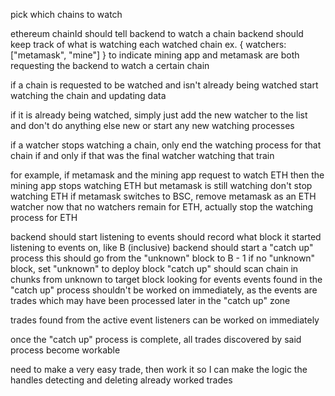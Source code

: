 pick which chains to watch

ethereum chainId should tell backend to watch a chain
backend should keep track of what is watching each watched chain
	ex. { watchers: ["metamask", "mine"] }
	to indicate mining app and metamask are both requesting the backend
	to watch a certain chain

if a chain is requested to be watched and isn't already being watched
start watching the chain and updating data

if it is already being watched, simply just add the new watcher to the
list and don't do anything else new or start any new watching processes

if a watcher stops watching a chain, only end the watching process for that
chain if and only if that was the final watcher watching that train

for example, if metamask and the mining app request to watch ETH
then the mining app stops watching ETH but metamask is still watching
don't stop watching ETH
if metamask switches to BSC, remove metamask as an ETH watcher
now that no watchers remain for ETH, actually stop the watching process for ETH

backend should start listening to events
	should record what block it started listening to events on,
	like B (inclusive)
backend should start a "catch up" process
	this should go from the "unknown" block to B - 1
	if no "unknown" block, set "unknown" to deploy block
"catch up" should scan chain in chunks from unknown to target
block looking for events
events found in the "catch up" process shouldn't be worked on
immediately, as the events are trades which may have been processed
later in the "catch up" zone

trades found from the active event listeners can be worked on
immediately

once the "catch up" process is complete, all trades discovered by
said process become workable

need to make a very easy trade, then work it
so I can make the logic the handles detecting and
deleting already worked trades
